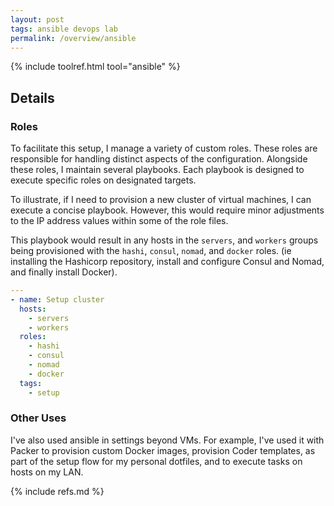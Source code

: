 ```yaml
---
layout: post
tags: ansible devops lab
permalink: /overview/ansible
---
```


{% include toolref.html tool="ansible" %}

## Details

### Roles

To facilitate this setup, I manage a variety of custom roles. These roles are responsible for handling distinct aspects of the configuration. Alongside these roles, I maintain several playbooks. Each playbook is designed to execute specific roles on designated targets.

To illustrate, if I need to provision a new cluster of virtual machines, I can execute a concise playbook. However, this would require minor adjustments to the IP address values within some of the role files.

This playbook would result in any hosts in the `servers`, and `workers` groups
being provisioned with the `hashi`, `consul`, `nomad`, and `docker` roles. (ie 
installing the Hashicorp repository, install and configure Consul and Nomad, and finally install Docker).

```yml
---
- name: Setup cluster
  hosts:
    - servers
    - workers
  roles:
    - hashi
    - consul
    - nomad
    - docker
  tags:
    - setup
```

### Other Uses

I've also used ansible in settings beyond VMs. For example, I've used it with Packer to provision custom Docker images, provision Coder templates, as part of the setup flow for my personal dotfiles, and to execute tasks on hosts on my LAN.

{% include refs.md %}
